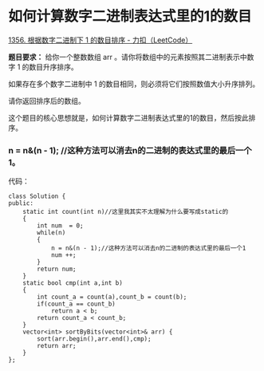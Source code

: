 # 如何计算数字二进制表达式里的1的数目

[1356. 根据数字二进制下 1 的数目排序 - 力扣（LeetCode）](https://leetcode.cn/problems/sort-integers-by-the-number-of-1-bits/)

**题目要求：** 给你一个整数数组 arr 。请你将数组中的元素按照其二进制表示中数字 1 的数目升序排序。

如果存在多个数字二进制中 1 的数目相同，则必须将它们按照数值大小升序排列。

请你返回排序后的数组。

这个题目的核心思想就是，如何计算数字二进制表达式里的1的数目，然后按此排序。

### **n = n&(n - 1);** //这种方法可以消去n的二进制的表达式里的最后一个1。

代码：

```
class Solution {
public:
    static int count(int n)//这里我其实不太理解为什么要写成static的
    {
        int num  = 0;
        while(n)
        {
            n = n&(n - 1);//这种方法可以消去n的二进制的表达式里的最后一个1
            num ++;
        }
        return num;
    }
    static bool cmp(int a,int b)
    {
        int count_a = count(a),count_b = count(b);
        if(count_a == count_b)
            return a < b;
        return count_a < count_b;
    }
    vector<int> sortByBits(vector<int>& arr) {
        sort(arr.begin(),arr.end(),cmp);
        return arr;
    }
};
```

